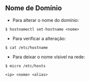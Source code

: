 ## Nome de Domínio

- Para alterar o nome do domínio:
  
```
$ hostnamectl set-hostname <nome>
```
- Para verificar a alteração:

```
$ cat /etc/hostname
```
- Para deixar o nome vísivel na rede:
  
```
$ micro /etc/hosts

<ip> <nome> <alias>

```
